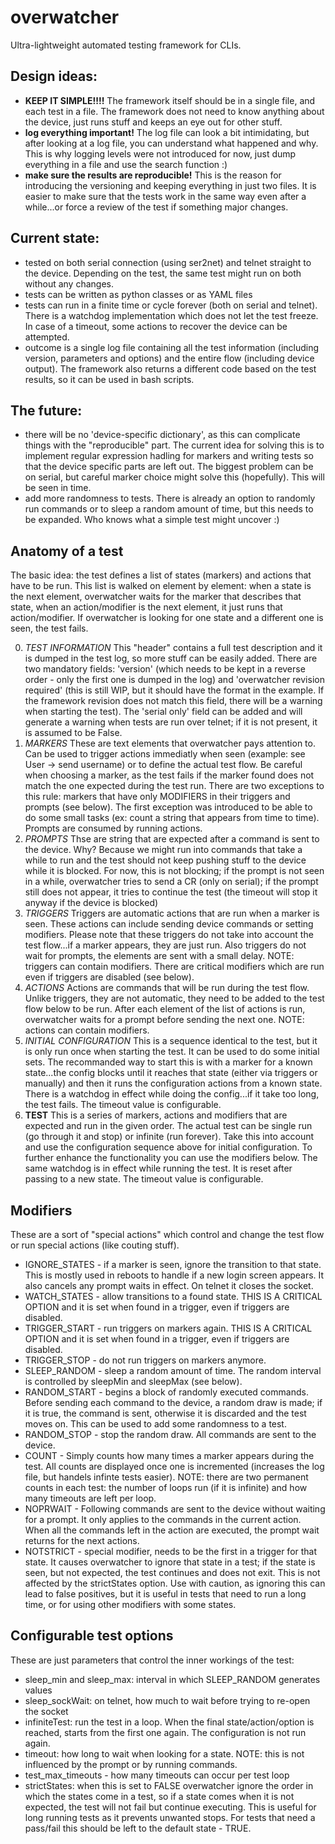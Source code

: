 # overwatcher
Ultra-lightweight automated testing framework for CLIs.

## Design ideas:
- **KEEP IT SIMPLE!!!!** The framework itself should be in a single file, and each test in a file. The framework does not
  need to know anything about the device, just runs stuff and keeps an eye out for other stuff.
- **log everything important!** The log file can look a bit intimidating, but after looking at a log file, you can
  understand what happened and why. This is why logging levels were not introduced for now, just dump everything in a
  file and use the search function :)
- **make sure the results are reproducible!** This is the reason for introducing the versioning and keeping everything
  in just two files. It is easier to make sure that the tests work in the same way even after a while...or force a
  review of the test if something major changes.

## Current state:
- tested on both serial connection (using ser2net) and telnet straight to the device. Depending on the test, the same
  test might run on both without any changes.
- tests can be written as python classes or as YAML files
- tests can run in a finite time or cycle forever (both on serial and telnet). There is a watchdog implementation which
  does not let the test freeze. In case of a timeout, some actions to recover the device can be attempted.
- outcome is a single log file containing all the test information (including version, parameters and options) and the
  entire flow (including device output). The framework also returns a different code based on the test results, so it
  can be used in bash scripts.

## The future:
- there will be no 'device-specific dictionary', as this can complicate things with the "reproducible" part. The current
  idea for solving this is to implement regular expression hadling for markers and writing tests so that the device
  specific parts are left out. The biggest problem can be on serial, but careful marker choice might solve this
  (hopefully). This will be seen in time.
- add more randomness to tests. There is already an option to randomly run commands or to sleep a random amount of time,
  but this needs to be expanded. Who knows what a simple test might uncover :)

## Anatomy of a test
The basic idea: the test defines a list of states (markers) and actions that have to be run. This list is walked on
element by element: when a state is the next element, overwatcher waits for the marker that describes that state, 
when an action/modifier is the next element, it just runs that action/modifier. If overwatcher is looking for one state and
a different one is seen, the test fails.

0. *TEST INFORMATION* This "header" contains a full test description and it is dumped in the test log, so more stuff can
   be easily added. There are two mandatory fields: 'version' (which needs to be kept in a reverse order - only the first
   one is dumped in the log) and 'overwatcher revision required' (this is still WIP, but it should have the format in the
   example. If the framework revision does not match this field, there will be a warning when starting the test). The 
   'serial only' field can be added and will generate a warning when tests are run over telnet; if it is not present, it
   is assumed to be False.
1. *MARKERS* These are text elements that overwatcher pays attention to. Can be used to trigger actions immediatly when
   seen (example: see User -> send username) or to define the actual test flow.
   Be careful when choosing a marker, as the test fails if the marker found does not match the one expected during the
   test run. There are two exceptions to this rule: markers that have only MODIFIERS in their triggers and prompts (see
   below). The first exception was introduced to be able to do some small tasks (ex: count a string that appears from time
   to time). Prompts are consumed by running actions.
2. *PROMPTS* Thse are string that are expected after a command is sent to the device. Why? Because we might run into 
   commands that take a while to run and the test should not keep pushing stuff to the device while it is blocked.
   For now, this is not blocking; if the prompt is not seen in a while, overwatcher tries to send a CR (only on serial); 
   if the prompt still does not appear, it tries to continue the test (the timeout will stop it anyway if the device is blocked)
3. *TRIGGERS* Triggers are automatic actions that are run when a marker is seen. These actions can include sending device 
   commands or setting modifiers. Please note that these triggers do not take into account the test flow...if
   a marker appears, they are just run. Also triggers do not wait for prompts, the elements are sent with a small delay.
   NOTE: triggers can contain modifiers. There are critical modifiers which are run even if triggers are disabled (see
   below).
4. *ACTIONS* Actions are commands that will be run during the test flow. Unlike triggers, they are not automatic, they 
   need to be added to the test flow below to be run. After each element of the list of actions is run, overwatcher waits
   for a prompt before sending the next one.
   NOTE: actions can contain modifiers. 
5. *INITIAL CONFIGURATION* This is a sequence identical to the test, but it is only run once when starting the test.
   It can be used to do some initial sets. The recommanded way to start this is with a marker for a known state...the 
   config blocks until it reaches that state (either via triggers or manually) and then it runs the configuration 
   actions from a known state. There is a watchdog in effect while doing the config...if it take too long, the test
   fails. The timeout value is configurable.
6. **TEST** This is a series of markers, actions and modifiers that are expected and run in the given order. The actual 
   test can be single run (go through it and stop) or infinite (run forever). Take this into account and use the 
   configuration sequence above for initial configuration. To further enhance the functionality you can use the
   modifiers below. The same watchdog is in effect while running the test. It is reset after passing to a new state. 
   The timeout value is configurable.

## Modifiers
These are a sort of "special actions" which control and change the test flow or run special actions (like couting
stuff).
- IGNORE\_STATES - if a marker is seen, ignore the transition to that state. This 
  is mostly used in reboots to handle if a new login screen appears. It also cancels
  any prompt waits in effect. On telnet it closes the socket.
- WATCH\_STATES - allow transitions to a found state. THIS IS A CRITICAL OPTION and it is
  set when found in a trigger, even if triggers are disabled.
- TRIGGER\_START - run triggers on markers again. THIS IS A CRITICAL OPTION and it is
  set when found in a trigger, even if triggers are disabled.
- TRIGGER\_STOP - do not run triggers on markers anymore.
- SLEEP\_RANDOM - sleep a random amount of time. The random interval is controlled by 
  sleepMin and sleepMax (see below).
- RANDOM\_START - begins a block of randomly executed commands. Before sending each
  command to the device, a random draw is made; if it is true, the command is sent, 
  otherwise it is discarded and the test moves on. This can be used to add some randomness
  to a test.
- RANDOM\_STOP - stop the random draw. All commands are sent to the device.   
- COUNT - Simply counts how many times a marker appears during the test. All counts are
  displayed once one is incremented (increases the log file, but handels infinte tests
  easier). NOTE: there are two permanent counts in each test: the number of loops run (if it
  is infinite) and how many timeouts are left per loop.
- NOPRWAIT - Following commands are sent to the device without waiting for a prompt. It only applies to the commands in
  the current action. When all the commands left in the action are executed, the prompt wait returns for the next
  actions.
- NOTSTRICT - special modifier, needs to be the first in a trigger for that state. It causes overwatcher to ignore that
  state in a test; if the state is seen, but not expected, the test continues and does not exit. This is not affected
  by the strictStates option. Use with caution, as ignoring this can lead to false positives, but it is useful in tests
  that need to run a long time, or for using other modifiers with some states.

## Configurable test options
These are just parameters that control the inner workings of the test:
- sleep\_min and sleep\_max: interval in which SLEEP\_RANDOM generates values
- sleep\_sockWait: on telnet, how much to wait before trying to re-open the socket
- infiniteTest: run the test in a loop. When the final state/action/option is reached, starts from the first one again.
  The configuration is not run again.
- timeout: how long to wait when looking for a state. NOTE: this is not influenced by the prompt or by running commands.
- test\_max\_timeouts - how many timeouts can occur per test loop
- strictStates: when this is set to FALSE overwatcher ignore the order in which the states come in a test, so if a state
  comes when it is not expected, the test will not fail but continue executing. This is useful for long running tests as
  it prevents unwanted stops. For tests that need a pass/fail this should be left to the default state - TRUE.

